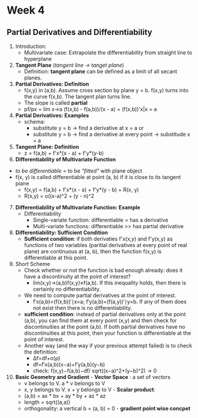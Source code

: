 # Week 4
## Partial Derivatives and Differentiability 
1. Introduction: 
   - Multivariate case: Extrapolate the differentiability from straight line to hyperplane 
2. **Tangent Plane** (*tangent line -> tanget plane*)
   - Definition: **tangent plane** can be defined as a limit of all secant planes. 
3. **Partial Derivatives: Definition**
   - f(x,y) in (a,b). Assume cross section by plane y = b. f(x,y) turns into the curve f(x,b). The tangent plan turns line.  
   - The slope is called **partial** 
   - pf/px = lim x->a (f(x,b) - f(a,b))/(x - a) = (f(x,b))'x|x = a
4. **Partial Derivatives: Examples**
   - schema: 
     - substitute y = b -> find a derivative at x = a or 
     - substitute y = b -> find a derivative at every point -> substitude x = a 
5. **Tangent Plane: Definition**
   - z = f(a,b) + f'x*(x - a) + f'y*(y-b) 
6. **Differentiability of Multivariate Function**
  - *to be differentiable* = to be *"fitted"* with plane object 
  - f(x, y) is called differentiable at point (a, b) if it is close to its tangent plane 
    - f(x,y) = f(a,b) + f'x*(x - a) + f'y*(y - b) + R(x, y)
    - R(x,y) = o((x-a)^2 + (y - n)^2
7. **Differentiability of Multivariate Function: Example**
   - Differentiability 
     - Single-variate function: differentiable = has a derivative
     - Multi-variate functions: differentiable >> has partial derivative 
8. **Differentiability: Sufficient Condition**
   - **Sufficient condition**: if both derivaties f'x(x,y) and f'y(x,y) as functions of two variables (paritial derivatives at every point of real plane) are continuous at (a, b), then the function f(x,y) is differentiable at this point. 
9. Short Scheme
   - Check whether or not the function is bad enough already: does it have a discontinuity at the point of interest?
     - lim(x,y)→(a,b)f(x,y)≠f(a,b). If this inequality holds, then there is certainly no differentiability.
   - We need to compute partial derivatives at the point of interest. 
       - f′x(a,b)=(f(x,b))′∣x=a; f′y(a,b)=(f(a,y))′∣y=b. If any of them does not exist then there is no differentiability.
   - **sufficient condition**: instead of partial derivatives only at the point (a,b), you can find them at every point (x,y) and then check for discontinuities at the point (a,b). If both partial derivatives have no discontinuities at this point, then your function is differentiable at the point of interest.
   - Another way (and the way if your previous attempt failed) is to check the definition:
     - Δf=df+o(ρ)
     - df=f′x(a,b)(x−a)+f′y(a,b)(y−b)
     - check: f(x,y)−f(a,b)−df/ sqrt((x−a)^2+(y−b)^2) -> 0 
 10. **Basic Geometry and Gradient**
    - **Vector Space** : a set of vectors 
      - v belongs to V. a * v belongs to V
      - x, y belongs to V. x + y belongs to V
    - **Scalar product**: 
      - (a,b) = ax * bx + ay * by + az * az
      - length = sqrt((a,a))
      - orthogonality: a vertical b = (a, b) = 0 
    - **gradient point wise concpet**



